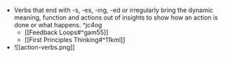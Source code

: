 - Verbs that end with -s, -es, -ing, -ed or irregularly bring the dynamic meaning, function and actions out of insights to show how an action is done or what happens. ^jc4og
	- [[Feedback Loops#^gam55]]
	- [[First Principles Thinking#^11kml]]
- ![[action-verbs.png]]